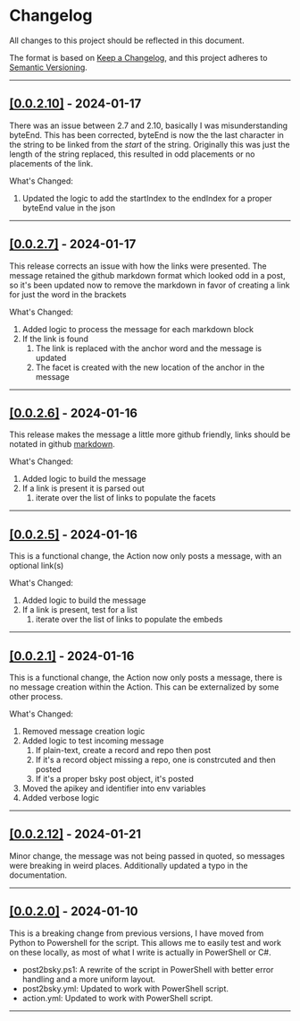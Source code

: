 # Changelog

All changes to this project should be reflected in this document.

The format is based on [Keep a Changelog](https://keepachangelog.com/en/1.0.0/), and this project adheres to [Semantic Versioning](https://semver.org/spec/v2.0.0.html).

---

## [[0.0.2.10]](https://github.com/mod-posh/Post2Bluesky/releases/tag/v0.0.2.10) - 2024-01-17

There was an issue between 2.7 and 2.10, basically I was misunderstanding byteEnd. This has been corrected, byteEnd is now the the last character in the string to be linked from the _start_ of the string. Originally this was just the length of the string replaced, this resulted in odd placements or no placements of the link.

What's Changed:

1. Updated the logic to add the startIndex to the endIndex for a proper byteEnd value in the json

---

## [[0.0.2.7]](https://github.com/mod-posh/Post2Bluesky/releases/tag/v0.0.2.7) - 2024-01-17

This release corrects an issue with how the links were presented. The message retained the github markdown format which looked odd in a post, so it's been updated now to remove the markdown in favor of creating a link for just the word in the brackets

What's Changed:

1. Added logic to process the message for each markdown block
2. If the link is found
   1. The link is replaced with the anchor word and the message is updated
   2. The facet is created with the new location of the anchor in the message

---

## [[0.0.2.6]](https://github.com/mod-posh/Post2Bluesky/releases/tag/v0.0.2.6) - 2024-01-16

This release makes the message a little more github friendly, links should be notated in github [markdown](https://docs.github.com/en/get-started/writing-on-github/getting-started-with-writing-and-formatting-on-github/basic-writing-and-formatting-syntax#links).

What's Changed:

1. Added logic to build the message
2. If a link is present it is parsed out
   1. iterate over the list of links to populate the facets

---

## [[0.0.2.5]](https://github.com/mod-posh/Post2Bluesky/releases/tag/v0.0.2.5) - 2024-01-16

This is a functional change, the Action now only posts a message, with an optional link(s)

What's Changed:

1. Added logic to build the message
2. If a link is present, test for a list
   1. iterate over the list of links to populate the embeds

---

## [[0.0.2.1]](https://github.com/mod-posh/Post2Bluesky/releases/tag/v0.0.2.1) - 2024-01-16

This is a functional change, the Action now only posts a message, there is no message creation within the Action. This can be externalized by some other process.

What's Changed:

1. Removed message creation logic
2. Added logic to test incoming message
   1. If plain-text, create a record and repo then post
   2. If it's a record object missing a repo, one is constrcuted and then posted
   3. If it's a proper bsky post object, it's posted
3. Moved the apikey and identifier into env variables
4. Added verbose logic

---

## [[0.0.2.12]](https://github.com/mod-posh/Post2Bluesky/releases/tag/v0.0.2.12) - 2024-01-21

Minor change, the message was not being passed in quoted, so messages were breaking in weird places. Additionally updated a typo in the documentation.

---

## [[0.0.2.0]](https://github.com/mod-posh/Post2Bluesky/releases/tag/v0.0.2.0) - 2024-01-10

This is a breaking change from previous versions, I have moved from Python to Powershell for the script. This allows me to easily test and work on these locally, as most of what I write is actually in PowerShell or C#.

- post2bsky.ps1: A rewrite of the script in PowerShell with better error handling and a more uniform layout.
- post2bsky.yml: Updated to work with PowerShell script.
- action.yml: Updated to work with PowerShell script.

---
